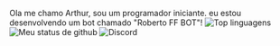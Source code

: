 Ola me chamo Arthur, sou um programador iniciante.
eu estou desenvolvendo um bot chamado "Roberto FF BOT"!
![Top linguagens](https://github-readme-stats.vercel.app/api/top-langs/?username=Arthurbatata&layout=compact&theme=dracula)
![Meu status de github](https://github-readme-stats.vercel.app/api?username=Arthurbatata&show_icons=true&theme=dracula)
![Discord](https://discord.c99.nl/widget/theme-2/669930314319003668.png)
